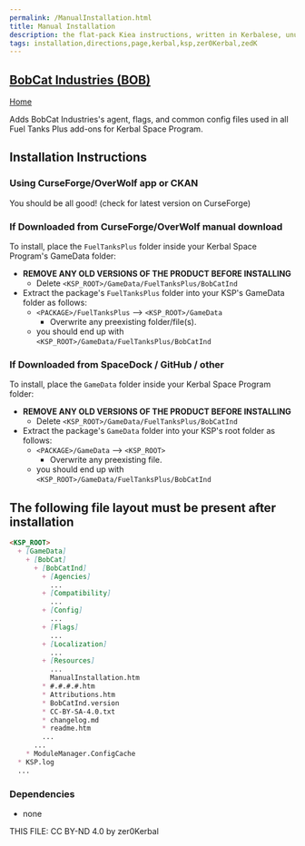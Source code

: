 ```yaml
---
permalink: /ManualInstallation.html
title: Manual Installation
description: the flat-pack Kiea instructions, written in Kerbalese, unusally present
tags: installation,directions,page,kerbal,ksp,zer0Kerbal,zedK
---
```

<!-- ManualInstallation.md v1.0.1.0
BobCat Industries (BOB)
created: 09 Sep 2023
updated: 24 Apr 2023

TEMPLATE: ManualInstallation.md v1.1.9.0
created: 01 Feb 2022
updated: 27 Mar 2023

based upon work by Lisias -->

## [BobCat Industries (BOB)][mod]

[Home](./index.md)

Adds BobCat Industries's agent, flags, and common config files used in all Fuel Tanks Plus add-ons for Kerbal Space Program.

## Installation Instructions

### Using CurseForge/OverWolf app or CKAN

You should be all good! (check for latest version on CurseForge)

### If Downloaded from CurseForge/OverWolf manual download

To install, place the `FuelTanksPlus` folder inside your Kerbal Space Program's GameData folder:

* **REMOVE ANY OLD VERSIONS OF THE PRODUCT BEFORE INSTALLING**
  * Delete `<KSP_ROOT>/GameData/FuelTanksPlus/BobCatInd`
* Extract the package's `FuelTanksPlus` folder into your KSP's GameData folder as follows:
  * `<PACKAGE>/FuelTanksPlus` --> `<KSP_ROOT>/GameData`
    * Overwrite any preexisting folder/file(s).
  * you should end up with `<KSP_ROOT>/GameData/FuelTanksPlus/BobCatInd`

### If Downloaded from SpaceDock / GitHub / other

To install, place the `GameData` folder inside your Kerbal Space Program folder:

* **REMOVE ANY OLD VERSIONS OF THE PRODUCT BEFORE INSTALLING**
  * Delete `<KSP_ROOT>/GameData/FuelTanksPlus/BobCatInd`
* Extract the package's `GameData` folder into your KSP's root folder as follows:
  * `<PACKAGE>/GameData` --> `<KSP_ROOT>`
    * Overwrite any preexisting file.
  * you should end up with `<KSP_ROOT>/GameData/FuelTanksPlus/BobCatInd`

## The following file layout must be present after installation

```markdown
<KSP_ROOT>
  + [GameData]
    + [BobCat]
      + [BobCatInd]
        + [Agencies]
          ...
        + [Compatibility]
          ...
        + [Config]
          ...
        + [Flags]
          ...
        + [Localization]
          ...
        + [Resources]
          ...
          ManualInstallation.htm
        * #.#.#.#.htm
        * Attributions.htm
        * BobCatInd.version
        * CC-BY-SA-4.0.txt
        * changelog.md
        * readme.htm
        ...
      ...
    * ModuleManager.ConfigCache
  * KSP.log
  ...
```

### Dependencies

* none

THIS FILE: CC BY-ND 4.0 by zer0Kerbal

[mod]: https://www.curseforge.com/kerbal/ksp-mods/BobCatInd "BobCat Industries (BOB)"
